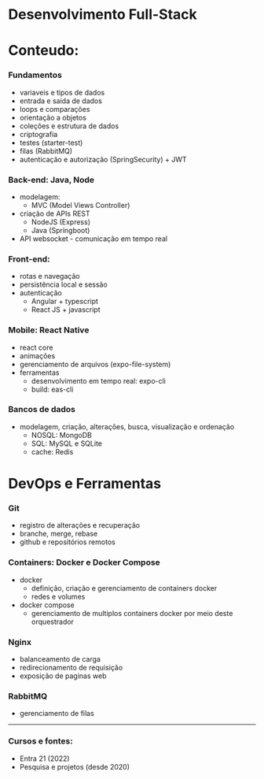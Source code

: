 # Desenvolvimento Full-Stack

# Conteudo:

### Fundamentos
- variaveis e tipos de dados
- entrada e saida de dados
- loops e comparações
- orientação a objetos
- coleções e estrutura de dados
- criptografia
- testes (starter-test)
- filas (RabbitMQ)
- autenticação e autorização (SpringSecurity) + JWT

### Back-end: Java, Node
- modelagem: 
  - MVC (Model Views Controller)
- criação de APIs REST 
  - NodeJS (Express)
  - Java (Springboot)
- API websocket - comunicação em tempo real

### Front-end:
- rotas e navegação
- persistência local e sessão
- autenticação
  - Angular + typescript
  - React JS + javascript

### Mobile: React Native
- react core
- animações
- gerenciamento de arquivos (expo-file-system)
- ferramentas
  - desenvolvimento em tempo real: expo-cli
  - build: eas-cli

### Bancos de dados
- modelagem, criação, alterações, busca, visualização e ordenação
  - NOSQL: MongoDB
  - SQL: MySQL e SQLite
  - cache: Redis

# DevOps e Ferramentas

### Git
- registro de alterações e recuperação
- branche, merge, rebase
- github e repositórios remotos

### Containers: Docker e Docker Compose
- docker
  - definição, criação e gerenciamento de containers docker
  - redes e volumes
- docker compose
  - gerenciamento de multiplos containers docker por meio deste orquestrador

### Nginx
- balanceamento de carga
- redirecionamento de requisição
- exposição de paginas web

### RabbitMQ
- gerenciamento de filas

---
### Cursos e fontes: 
- Entra 21 (2022)
- Pesquisa e projetos (desde 2020)
